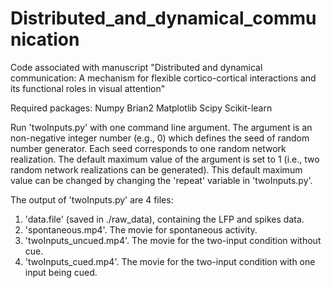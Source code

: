 # Distributed_and_dynamical_communication
Code associated with manuscript "Distributed and dynamical communication: A mechanism for flexible cortico-cortical interactions and its functional roles in visual attention"

Required packages:
Numpy Brian2 Matplotlib Scipy Scikit-learn 

Run 'twoInputs.py' with one command line argument. The argument is an non-negative integer number (e.g., 0) which defines the seed of random number generator. Each seed corresponds to one random network realization. The default maximum value of the argument is set to 1 (i.e., two random network realizations can be generated). This default maximum value can be changed by changing the 'repeat' variable in 'twoInputs.py'.

The output of 'twoInputs.py' are 4 files:
1. 'data.file' (saved in ./raw_data), containing the LFP and spikes data.
2. 'spontaneous.mp4'. The movie for spontaneous activity.
3. 'twoInputs_uncued.mp4'. The movie for the two-input condition without cue.
4. 'twoInputs_cued.mp4'. The movie for the two-input condition with one input being cued.
